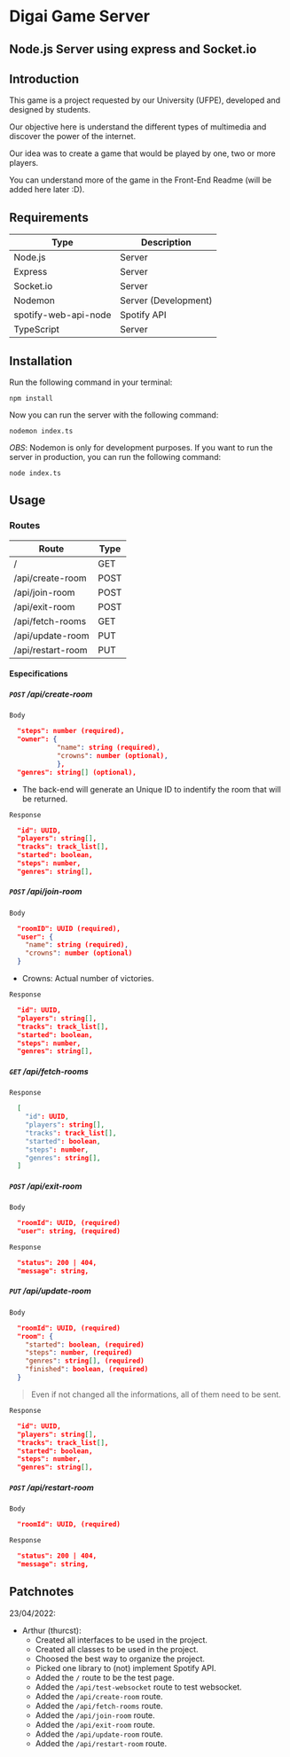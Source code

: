 # Digai Game Server

## Node.js Server using express and Socket.io

## Introduction

This game is a project requested by our University (UFPE), developed and designed by students.

Our objective here is understand the different types of multimedia and discover the power of the internet.

Our idea was to create a game that would be played by one, two or more players.

You can understand more of the game in the Front-End Readme (will be added here later :D).

## Requirements

| Type                 | Description          |
| -------------------- | -------------------- |
| Node.js              | Server               |
| Express              | Server               |
| Socket.io            | Server               |
| Nodemon              | Server (Development) |
| spotify-web-api-node | Spotify API          |
| TypeScript           | Server               |

## Installation

Run the following command in your terminal:

```shell
npm install
```

Now you can run the server with the following command:

```shell
nodemon index.ts
```

_OBS_: Nodemon is only for development purposes. If you want to run the server in production, you can run the following command:

```shell
node index.ts
```

## Usage

### Routes

| Route             | Type |
| ----------------- | ---- |
| /                 | GET  |
| /api/create-room  | POST |
| /api/join-room    | POST |
| /api/exit-room    | POST |
| /api/fetch-rooms  | GET  |
| /api/update-room  | PUT  |
| /api/restart-room | PUT  |

#### Especifications

##### `POST` /api/create-room

`Body`

```json
  "steps": number (required),
  "owner": {
            "name": string (required),
            "crowns": number (optional),
            },
  "genres": string[] (optional),
```

- The back-end will generate an Unique ID to indentify the room that will be returned.

`Response`

```json
  "id": UUID,
  "players": string[],
  "tracks": track_list[],
  "started": boolean,
  "steps": number,
  "genres": string[],
```

##### `POST` /api/join-room

`Body`

```json
  "roomID": UUID (required),
  "user": {
    "name": string (required),
    "crowns": number (optional)
  }
```

- Crowns: Actual number of victories.

`Response`

```json
  "id": UUID,
  "players": string[],
  "tracks": track_list[],
  "started": boolean,
  "steps": number,
  "genres": string[],
```

##### `GET` /api/fetch-rooms

`Response`

```json
  [
    "id": UUID,
    "players": string[],
    "tracks": track_list[],
    "started": boolean,
    "steps": number,
    "genres": string[],
  ]
```

##### `POST` /api/exit-room

`Body`

```json
  "roomId": UUID, (required)
  "user": string, (required)
```

`Response`

```json
  "status": 200 | 404,
  "message": string,
```

##### `PUT` /api/update-room

`Body`

```json
  "roomId": UUID, (required)
  "room": {
    "started": boolean, (required)
    "steps": number, (required)
    "genres": string[], (required)
    "finished": boolean, (required)
  }
```

> Even if not changed all the informations, all of them need to be sent.

`Response`

```json
  "id": UUID,
  "players": string[],
  "tracks": track_list[],
  "started": boolean,
  "steps": number,
  "genres": string[],
```

##### `POST` /api/restart-room

`Body`

```json
  "roomId": UUID, (required)
```

`Response`

```json
  "status": 200 | 404,
  "message": string,
```

## Patchnotes

23/04/2022:

- Arthur (thurcst):
  - Created all interfaces to be used in the project.
  - Created all classes to be used in the project.
  - Choosed the best way to organize the project.
  - Picked one library to (not) implement Spotify API.
  - Added the `/` route to be the test page.
  - Added the `/api/test-websocket` route to test websocket.
  - Added the `/api/create-room` route.
  - Added the `/api/fetch-rooms` route.
  - Added the `/api/join-room` route.
  - Added the `/api/exit-room` route.
  - Added the `/api/update-room` route.
  - Added the `/api/restart-room` route.
